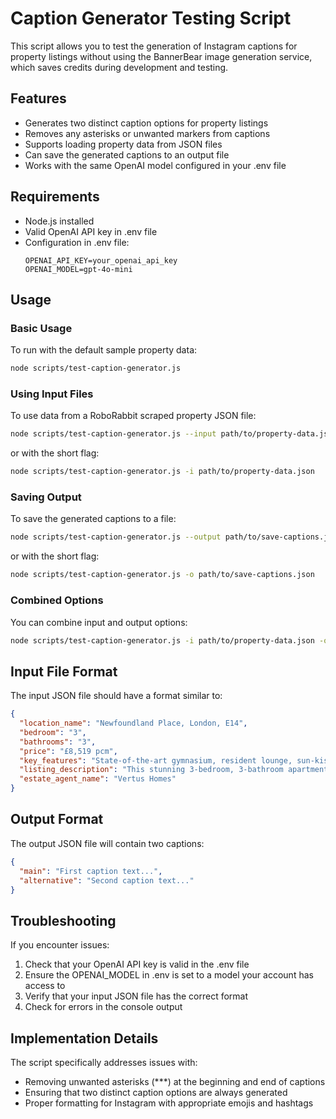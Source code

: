 # Caption Generator Testing Script

This script allows you to test the generation of Instagram captions for property listings without using the BannerBear image generation service, which saves credits during development and testing.

## Features

- Generates two distinct caption options for property listings
- Removes any asterisks or unwanted markers from captions
- Supports loading property data from JSON files
- Can save the generated captions to an output file
- Works with the same OpenAI model configured in your .env file

## Requirements

- Node.js installed
- Valid OpenAI API key in .env file
- Configuration in .env file:
  ```
  OPENAI_API_KEY=your_openai_api_key
  OPENAI_MODEL=gpt-4o-mini
  ```

## Usage

### Basic Usage

To run with the default sample property data:

```bash
node scripts/test-caption-generator.js
```

### Using Input Files

To use data from a RoboRabbit scraped property JSON file:

```bash
node scripts/test-caption-generator.js --input path/to/property-data.json
```

or with the short flag:

```bash
node scripts/test-caption-generator.js -i path/to/property-data.json
```

### Saving Output

To save the generated captions to a file:

```bash
node scripts/test-caption-generator.js --output path/to/save-captions.json
```

or with the short flag:

```bash
node scripts/test-caption-generator.js -o path/to/save-captions.json
```

### Combined Options

You can combine input and output options:

```bash
node scripts/test-caption-generator.js -i path/to/property-data.json -o path/to/save-captions.json
```

## Input File Format

The input JSON file should have a format similar to:

```json
{
  "location_name": "Newfoundland Place, London, E14",
  "bedroom": "3",
  "bathrooms": "3",
  "price": "£8,519 pcm",
  "key_features": "State-of-the-art gymnasium, resident lounge, sun-kissed west-facing terrace",
  "listing_description": "This stunning 3-bedroom, 3-bathroom apartment offers a luxurious lifestyle...",
  "estate_agent_name": "Vertus Homes"
}
```

## Output Format

The output JSON file will contain two captions:

```json
{
  "main": "First caption text...",
  "alternative": "Second caption text..."
}
```

## Troubleshooting

If you encounter issues:

1. Check that your OpenAI API key is valid in the .env file
2. Ensure the OPENAI_MODEL in .env is set to a model your account has access to
3. Verify that your input JSON file has the correct format
4. Check for errors in the console output

## Implementation Details

The script specifically addresses issues with:
- Removing unwanted asterisks (***) at the beginning and end of captions
- Ensuring that two distinct caption options are always generated
- Proper formatting for Instagram with appropriate emojis and hashtags 